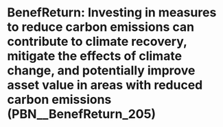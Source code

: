 # BenefReturn: __Investing in measures to reduce carbon emissions can contribute to climate recovery, mitigate the effects of climate change, and potentially improve asset value in areas with reduced carbon emissions__ (PBN__BenefReturn_205)

